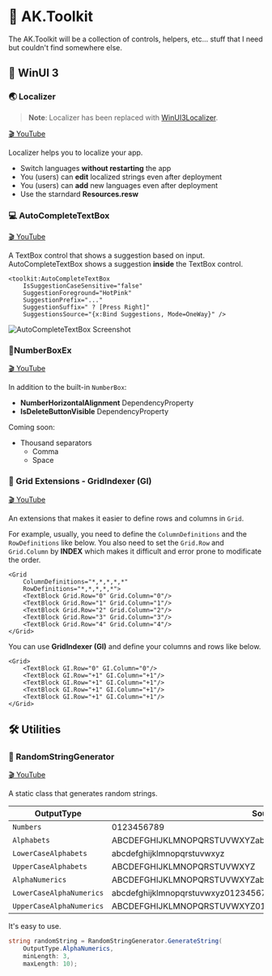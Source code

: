 # 🧰 AK.Toolkit

The AK.Toolkit will be a collection of controls, helpers, etc... stuff that I need but couldn't find somewhere else.

## 🔵 WinUI 3

### 🌏 Localizer

> **Note**: Localizer has been replaced with [WinUI3Localizer](https://github.com/AndrewKeepCoding/WinUI3Localizer).

[🎬 YouTube](https://youtu.be/6Y5saLQ9bcs)

Localizer helps you to localize your app.

- Switch languages **without restarting** the app
- You (users) can **edit** localized strings even after deployment
- You (users) can **add** new languages even after deployment
- Use the starndard **Resources.resw**

### 💻 AutoCompleteTextBox

[🎬 YouTube](https://youtu.be/G17jbGSXLnk)

A TextBox control that shows a suggestion based on input.
AutoCompleteTextBox shows a suggestion **inside** the TextBox control.

```xaml
<toolkit:AutoCompleteTextBox
    IsSuggestionCaseSensitive="false"
    SuggestionForeground="HotPink"
    SuggestionPrefix="..."
    SuggestionSuffix=" ? [Press Right]"
    SuggestionsSource="{x:Bind Suggestions, Mode=OneWay}" />
```

![AutoCompleteTextBox Screenshot](Assets/auto-complete-textbox-sample-screenshot.png)

### 🔢NumberBoxEx

[🎬 YouTube](https://youtu.be/ai-koyvgbWY)

In addition to the built-in `NumberBox`:

- **NumberHorizontalAlignment** DependencyProperty
- **IsDeleteButtonVisible** DependencyProperty

Coming soon:

- Thousand separators
  - Comma
  - Space

### 🏁 Grid Extensions - GridIndexer (GI)

[🎬 YouTube](https://youtu.be/akqjnqsy-ME)

An extensions that makes it easier to define rows and columns in `Grid`.

For example, usually, you need to define the `ColumnDefinitions` and the `RowDefinitions` like below. You also need to set the `Grid.Row` and `Grid.Column` by **INDEX** which makes it difficult and error prone to modificate the order.

```xaml
<Grid
    ColumnDefinitions="*,*,*,*,*"
    RowDefinitions="*,*,*,*,*">
    <TextBlock Grid.Row="0" Grid.Column="0"/>
    <TextBlock Grid.Row="1" Grid.Column="1"/>
    <TextBlock Grid.Row="2" Grid.Column="2"/>
    <TextBlock Grid.Row="3" Grid.Column="3"/>
    <TextBlock Grid.Row="4" Grid.Column="4"/>
</Grid>

```

You can use **GridIndexer (GI)** and define your columns and rows like below.

```xaml
<Grid>
    <TextBlock GI.Row="0" GI.Column="0"/>
    <TextBlock GI.Row="+1" GI.Column="+1"/>
    <TextBlock GI.Row="+1" GI.Column="+1"/>
    <TextBlock GI.Row="+1" GI.Column="+1"/>
    <TextBlock GI.Row="+1" GI.Column="+1"/>
</Grid>
```

## 🛠️ Utilities

### 🧩 RandomStringGenerator

[🎬 YouTube](https://youtu.be/G17jbGSXLnk)

A static class that generates random strings.

| OutputType               | Source                                                         |
| ------------------------ | -------------------------------------------------------------- |
| `Numbers`                | 0123456789                                                     |
| `Alphabets`              | ABCDEFGHIJKLMNOPQRSTUVWXYZabcdefghijklmnopqrstuvwxyz           |
| `LowerCaseAlphabets`     | abcdefghijklmnopqrstuvwxyz                                     |
| `UpperCaseAlphabets`     | ABCDEFGHIJKLMNOPQRSTUVWXYZ                                     |
| `AlphaNumerics`          | ABCDEFGHIJKLMNOPQRSTUVWXYZabcdefghijklmnopqrstuvwxyz0123456789 |
| `LowerCaseAlphaNumerics` | abcdefghijklmnopqrstuvwxyz0123456789                           |
| `UpperCaseAlphaNumerics` | ABCDEFGHIJKLMNOPQRSTUVWXYZ0123456789                           |

It's easy to use.

```csharp
string randomString = RandomStringGenerator.GenerateString(
    OutputType.AlphaNumerics,
    minLength: 3,
    maxLength: 10);
```

